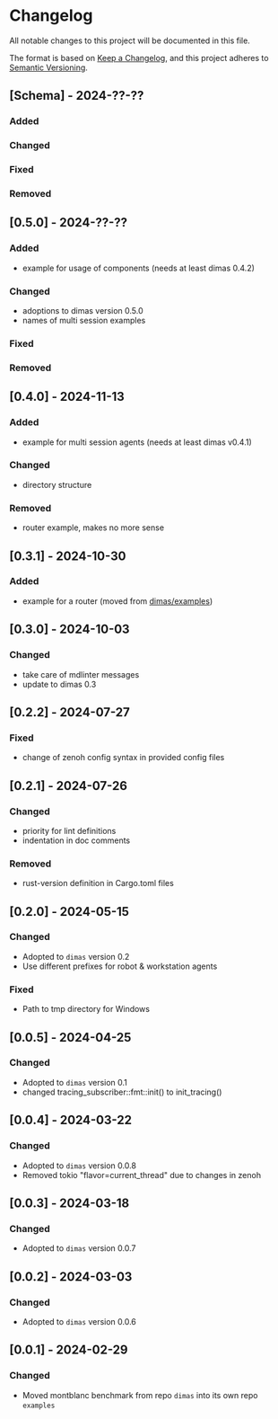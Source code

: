 # Changelog

All notable changes to this project will be documented in this file.

The format is based on [Keep a Changelog](https://keepachangelog.com/en/1.0.0/),
and this project adheres to [Semantic Versioning](https://semver.org/spec/v2.0.0.html).

## [Schema] - 2024-??-??

### Added

### Changed

### Fixed

### Removed

## [0.5.0] - 2024-??-??

### Added

- example for usage of components (needs at least dimas 0.4.2)

### Changed

- adoptions to dimas version 0.5.0
- names of multi session examples

### Fixed

### Removed

## [0.4.0] - 2024-11-13

### Added

- example for multi session agents (needs at least dimas v0.4.1)

### Changed

- directory structure

### Removed

- router example, makes no more sense

## [0.3.1] - 2024-10-30

### Added

- example for a router (moved from [dimas/examples](https://github.com/dimas-fw/dimas/tree/main/examples))

## [0.3.0] - 2024-10-03

### Changed

- take care of mdlinter messages
- update to dimas 0.3

## [0.2.2] - 2024-07-27

### Fixed

- change of zenoh config syntax in provided config files

## [0.2.1] - 2024-07-26

### Changed

- priority for lint definitions
- indentation in doc comments

### Removed

- rust-version definition in Cargo.toml files

## [0.2.0] - 2024-05-15

### Changed

- Adopted to `dimas` version 0.2
- Use different prefixes for robot & workstation agents

### Fixed

- Path to tmp directory for Windows

## [0.0.5] - 2024-04-25

### Changed

- Adopted to `dimas` version 0.1
- changed tracing_subscriber::fmt::init() to init_tracing()

## [0.0.4] - 2024-03-22

### Changed

- Adopted to `dimas` version 0.0.8
- Removed tokio "flavor=current_thread" due to changes in zenoh

## [0.0.3] - 2024-03-18

### Changed

- Adopted to `dimas` version 0.0.7

## [0.0.2] - 2024-03-03

### Changed

- Adopted to `dimas` version 0.0.6

## [0.0.1] - 2024-02-29

### Changed

- Moved montblanc benchmark from repo `dimas` into its own repo `examples`
